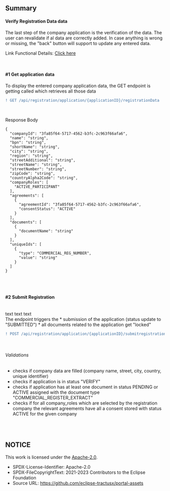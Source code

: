 ## Summary

#### Verify Registration Data data

The last step of the company application is the verification of the data. The user can revalidate if al data are correctly added. In case anything is wrong or missing, the "back" button will support to update any entered data.
<br>

Link Functional Details: [Click here](/docs/user/01.%20Onboarding/02.%20Registration/06.%20Verify%20Registration%20Data.md)

<br>

#### #1 Get application data

To display the entered company application data, the GET endpoint is getting called which retrieves all those data
<br>

```diff
! GET /api/registration/application/{applicationID}/registrationData
```

<br>

Response Body

    {
      "companyId": "3fa85f64-5717-4562-b3fc-2c963f66afa6",
      "name": "string",
      "bpn": "string",
      "shortName": "string",
      "city": "string",
      "region": "string",
      "streetAdditional": "string",
      "streetName": "string",
      "streetNumber": "string",
      "zipCode": "string",
      "countryAlpha2Code": "string",
      "companyRoles": [
        "ACTIVE_PARTICIPANT"
      ],
      "agreements": [
        {
          "agreementId": "3fa85f64-5717-4562-b3fc-2c963f66afa6",
          "consentStatus": "ACTIVE"
        }
      ],
      "documents": [
        {
          "documentName": "string"
        }
      ],
      "uniqueIds": [
        {
          "type": "COMMERCIAL_REG_NUMBER",
          "value": "string"
        }
      ]
    }

<br>
<br>

#### #2 Submit Registration

<br>
text text text
<br>
The endpoint triggers the
* submission of the application (status update to "SUBMITTED")
* all documents related to the application get "locked"
<br>

```diff
! POST /api/registration/application/{applicationID}/submitregistration
```

<br>

###### Validations

- checks if company data are filled (company name, street, city, country, unique identifier)
- checks if application is in status "VERIFY"
- checks if application has at least one document in status PENDING or ACTIVE assigned with the document type "COMMERCIAL_REGISTER_EXTRACT"
- checks if for all company_roles which are selected by the registration company the relevant agreements have all a consent stored with status ACTIVE for the given company

<br>
<br>

## NOTICE

This work is licensed under the [Apache-2.0](https://www.apache.org/licenses/LICENSE-2.0).

- SPDX-License-Identifier: Apache-2.0
- SPDX-FileCopyrightText: 2021-2023 Contributors to the Eclipse Foundation
- Source URL: https://github.com/eclipse-tractusx/portal-assets
